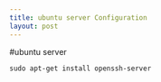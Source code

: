 ```yaml
---
title: ubuntu server Configuration
layout: post
---
```


#ubuntu server

    sudo apt-get install openssh-server